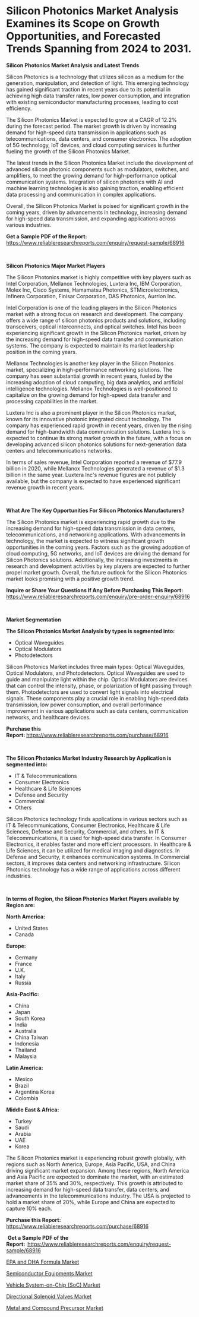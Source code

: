 <p><h1>Silicon Photonics Market Analysis Examines its Scope on Growth Opportunities, and Forecasted Trends Spanning from 2024 to 2031.</h1></p><p><strong>Silicon Photonics Market Analysis and Latest Trends</strong></p>
<p><p>Silicon Photonics is a technology that utilizes silicon as a medium for the generation, manipulation, and detection of light. This emerging technology has gained significant traction in recent years due to its potential in achieving high data transfer rates, low power consumption, and integration with existing semiconductor manufacturing processes, leading to cost efficiency.</p><p>The Silicon Photonics Market is expected to grow at a CAGR of 12.2% during the forecast period. The market growth is driven by increasing demand for high-speed data transmission in applications such as telecommunications, data centers, and consumer electronics. The adoption of 5G technology, IoT devices, and cloud computing services is further fueling the growth of the Silicon Photonics Market.</p><p>The latest trends in the Silicon Photonics Market include the development of advanced silicon photonic components such as modulators, switches, and amplifiers, to meet the growing demand for high-performance optical communication systems. Integration of silicon photonics with AI and machine learning technologies is also gaining traction, enabling efficient data processing and communication in complex applications.</p><p>Overall, the Silicon Photonics Market is poised for significant growth in the coming years, driven by advancements in technology, increasing demand for high-speed data transmission, and expanding applications across various industries.</p></p>
<p><strong>Get a Sample PDF of the Report:&nbsp;</strong> <a href="https://www.reliableresearchreports.com/enquiry/request-sample/68916">https://www.reliableresearchreports.com/enquiry/request-sample/68916</a></p>
<p>&nbsp;</p>
<p><strong>Silicon Photonics Major Market Players</strong></p>
<p><p>The Silicon Photonics market is highly competitive with key players such as Intel Corporation, Mellanox Technologies, Luxtera Inc, IBM Corporation, Molex Inc, Cisco Systems, Hamamatsu Photonics, STMicroelectronics, Infinera Corporation, Finisar Corporation, DAS Photonics, Aurrion Inc. </p><p>Intel Corporation is one of the leading players in the Silicon Photonics market with a strong focus on research and development. The company offers a wide range of silicon photonics products and solutions, including transceivers, optical interconnects, and optical switches. Intel has been experiencing significant growth in the Silicon Photonics market, driven by the increasing demand for high-speed data transfer and communication systems. The company is expected to maintain its market leadership position in the coming years.</p><p>Mellanox Technologies is another key player in the Silicon Photonics market, specializing in high-performance networking solutions. The company has seen substantial growth in recent years, fueled by the increasing adoption of cloud computing, big data analytics, and artificial intelligence technologies. Mellanox Technologies is well-positioned to capitalize on the growing demand for high-speed data transfer and processing capabilities in the market.</p><p>Luxtera Inc is also a prominent player in the Silicon Photonics market, known for its innovative photonic integrated circuit technology. The company has experienced rapid growth in recent years, driven by the rising demand for high-bandwidth data communication solutions. Luxtera Inc is expected to continue its strong market growth in the future, with a focus on developing advanced silicon photonics solutions for next-generation data centers and telecommunications networks.</p><p>In terms of sales revenue, Intel Corporation reported a revenue of $77.9 billion in 2020, while Mellanox Technologies generated a revenue of $1.3 billion in the same year. Luxtera Inc's revenue figures are not publicly available, but the company is expected to have experienced significant revenue growth in recent years.</p></p>
<p>&nbsp;</p>
<p><strong>What Are The Key Opportunities For Silicon Photonics Manufacturers?</strong></p>
<p><p>The Silicon Photonics market is experiencing rapid growth due to the increasing demand for high-speed data transmission in data centers, telecommunications, and networking applications. With advancements in technology, the market is expected to witness significant growth opportunities in the coming years. Factors such as the growing adoption of cloud computing, 5G networks, and IoT devices are driving the demand for Silicon Photonics solutions. Additionally, the increasing investments in research and development activities by key players are expected to further propel market growth. Overall, the future outlook for the Silicon Photonics market looks promising with a positive growth trend.</p></p>
<p><strong>Inquire or Share Your Questions If Any Before Purchasing This Report:</strong> <a href="https://www.reliableresearchreports.com/enquiry/pre-order-enquiry/68916">https://www.reliableresearchreports.com/enquiry/pre-order-enquiry/68916</a></p>
<p>&nbsp;</p>
<p><strong>Market Segmentation</strong></p>
<p><strong>The Silicon Photonics Market Analysis by types is segmented into:</strong></p>
<p><ul><li>Optical Waveguides</li><li>Optical Modulators</li><li>Photodetectors</li></ul></p>
<p><p>Silicon Photonics Market includes three main types: Optical Waveguides, Optical Modulators, and Photodetectors. Optical Waveguides are used to guide and manipulate light within the chip. Optical Modulators are devices that can control the intensity, phase, or polarization of light passing through them. Photodetectors are used to convert light signals into electrical signals. These components play a crucial role in enabling high-speed data transmission, low power consumption, and overall performance improvement in various applications such as data centers, communication networks, and healthcare devices.</p></p>
<p><strong>Purchase this Report:&nbsp;</strong><a href="https://www.reliableresearchreports.com/purchase/68916">https://www.reliableresearchreports.com/purchase/68916</a></p>
<p>&nbsp;</p>
<p><strong>The Silicon Photonics Market Industry Research by Application is segmented into:</strong></p>
<p><ul><li>IT & Telecommunications</li><li>Consumer Electronics</li><li>Healthcare & Life Sciences</li><li>Defense and Security</li><li>Commercial</li><li>Others</li></ul></p>
<p><p>Silicon Photonics technology finds applications in various sectors such as IT & Telecommunications, Consumer Electronics, Healthcare & Life Sciences, Defense and Security, Commercial, and others. In IT & Telecommunications, it is used for high-speed data transfer. In Consumer Electronics, it enables faster and more efficient processors. In Healthcare & Life Sciences, it can be utilized for medical imaging and diagnostics. In Defense and Security, it enhances communication systems. In Commercial sectors, it improves data centers and networking infrastructure. Silicon Photonics technology has a wide range of applications across different industries.</p></p>
<p>&nbsp;</p>
<p><strong>In terms of Region, the Silicon Photonics Market Players available by Region are:</strong></p>
<p>
    <p> <strong> North America: </strong>
        <ul>
            <li>United States</li>
            <li>Canada</li>
        </ul>
        </p> 
    <p> <strong> Europe: </strong>
        <ul>
            <li>Germany</li>
            <li>France</li>
            <li>U.K.</li>
            <li>Italy</li>
            <li>Russia</li>
        </ul>
        </p> 
    <p> <strong> Asia-Pacific: </strong>
        <ul>
            <li>China</li>
            <li>Japan</li>
            <li>South Korea</li>
            <li>India</li>
            <li>Australia</li>
            <li>China Taiwan</li>
            <li>Indonesia</li>
            <li>Thailand</li>
            <li>Malaysia</li>
        </ul>
        </p> 
    <p> <strong> Latin America: </strong>
        <ul>
            <li>Mexico</li>
            <li>Brazil</li>
            <li>Argentina Korea</li>
            <li>Colombia</li>
        </ul>
        </p> 
    <p> <strong> Middle East & Africa: </strong>
        <ul>
            <li>Turkey</li>
            <li>Saudi</li>
            <li>Arabia</li>
            <li>UAE</li>
            <li>Korea</li>
        </ul>
    </p>
    </p>
<p><p>The Silicon Photonics market is experiencing robust growth globally, with regions such as North America, Europe, Asia Pacific, USA, and China driving significant market expansion. Among these regions, North America and Asia Pacific are expected to dominate the market, with an estimated market share of 35% and 30%, respectively. This growth is attributed to increasing demand for high-speed data transfer, data centers, and advancements in the telecommunications industry. The USA is projected to hold a market share of 20%, while Europe and China are expected to capture 10% each.</p></p>
<p><strong>Purchase this Report: </strong><a href="https://www.reliableresearchreports.com/purchase/68916">https://www.reliableresearchreports.com/purchase/68916</a></p>
<p>&nbsp;<strong>Get a Sample PDF of the Report:&nbsp;&nbsp;</strong><a href="https://www.reliableresearchreports.com/enquiry/request-sample/68916">https://www.reliableresearchreports.com/enquiry/request-sample/68916</a></p>
<p><strong></strong></p>
<p><p><a href="https://view.publitas.com/reportprime-1/epa-and-dha-formula-market-research-report-forecasted-for-period-from-2024-2031-by-market-type-market-application-and-region/">EPA and DHA Formula Market</a></p><p><a href="https://github.com/eeaveuhhh/Market-Research-Report-List-1/blob/main/semiconductor-equipments-market.md">Semiconductor Equipments Market</a></p><p><a href="https://view.publitas.com/reportprime-1/vehicle-system-on-chip-soc-market-size-growing-and-forecasted-for-period-from-2024-2031-and-provides-complete-market-analysis-of-this-market/">Vehicle System-on-Chip (SoC) Market</a></p><p><a href="https://zircon-bluebell-299.notion.site/Insights-into-Directional-Solenoid-Valves-Market-Size-Analysing-Market-Share-Trends-and-Growth-fr-e64f5642fabf4173ac4842609cae611c">Directional Solenoid Valves Market</a></p><p><a href="https://fearless-okapi-6c8.notion.site/Metal-and-Compound-Precursor-Market-Size-Reflecting-a-Forecast-Till-2031-Market-By-Type-By-Applica-3415e7b1d452408a8b1fc1d0aecd90b5">Metal and Compound Precursor Market</a></p></p>
